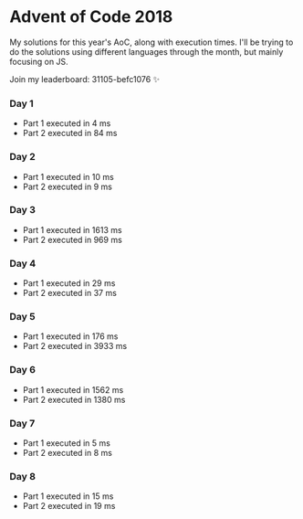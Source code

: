# Advent of Code 2018
My solutions for this year's AoC, along with execution times. I'll be trying to do the solutions using different languages through the month, but mainly focusing on JS.

Join my leaderboard: 31105-befc1076 ✨

### Day 1
- Part 1 executed in 4 ms
- Part 2 executed in 84 ms

### Day 2
- Part 1 executed in 10 ms
- Part 2 executed in 9 ms

### Day 3
- Part 1 executed in 1613 ms
- Part 2 executed in 969 ms 

### Day 4
- Part 1 executed in 29 ms
- Part 2 executed in 37 ms

### Day 5
- Part 1 executed in 176 ms
- Part 2 executed in 3933 ms

### Day 6
- Part 1 executed in 1562 ms
- Part 2 executed in 1380 ms

### Day 7
- Part 1 executed in 5 ms
- Part 2 executed in 8 ms

### Day 8
- Part 1 executed in 15 ms
- Part 2 executed in 19 ms